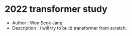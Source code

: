 # 2022 transformer study
- Author : Won Seok Jang
- Description : I will try to build transformer from scratch.